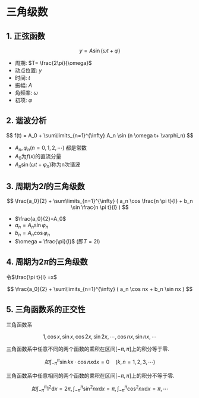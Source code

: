 # 三角级数

## 1. 正弦函数

$$
y = A \sin ( \omega t + \varphi )
$$

- 周期: $T= \frac{2\pi}{\omega}$
- 动点位置: $y$
- 时间: $t$
- 振幅: $A$
- 角频率: $\omega$
- 初项: $\varphi$

## 2. 谐波分析

$$
f(t) = A_0 + \sum\limits_{n=1}^{\infty} A_n \sin (n \omega t+ \varphi_n)
$$

- $A_n, \varphi_n (n=0,1,2, \cdots)$ 都是常数
- $A_0$为$f(x)$的直流分量
- $A_n \sin( \omega t + \varphi_n)$称为n次谐波

## 3. 周期为$2l$的三角级数

$$
\frac{a_0}{2} + \sum\limits_{n=1}^{\infty} ( a_n \cos \frac{n \pi t}{l} + b_n \sin \frac{n \pi t}{l} )
$$

- $\frac{a_0}{2}=A_0$
- $a_n= A_n \sin \varphi_n$
- $b_n= A_n \cos \varphi_n$
- $\omega = \frac{\pi}{l}$ (即$T= 2l$)

## 4. 周期为$2\pi$的三角级数

令$\frac{\pi t}{l} =x$

$$
\frac{a_0}{2} + \sum\limits_{n=1}^{\infty} ( a_n \cos nx + b_n \sin nx )
$$

## 5. 三角函数系的正交性

三角函数系

$$
1, \cos x, \sin x , \cos 2x, \sin 2x, \cdots, \cos nx, \sin nx , \cdots
$$

三角函数系中任意不同的两个函数的乘积在区间$[-\pi, \pi]$上的积分等于零.

$$
如
\int_{-\pi}^{\pi} \sin kx \cdot \cos nx \mathrm{d}x =0  \quad (k,n = 1,2,3, \cdots)
$$

三角函数系中任意相同的两个函数的乘积在区间$[-\pi, \pi]$上的积分不等于零.

$$
如
\int_{-\pi}^{\pi} 1^2 \mathrm{d}x =2 \pi,
\int_{-\pi}^{\pi} \sin^2nx \mathrm{d}x = \pi,
\int_{-\pi}^{\pi} \cos^2nx \mathrm{d}x = \pi,
\cdots
$$
